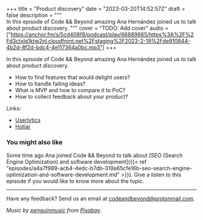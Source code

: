 +++
title = "Product discovery"
date = "2023-03-20T14:52:57Z"
draft = false
description = """\
  In this episode of Code && Beyond amazing Ana Hernández joined us to talk about product discovery.
  """
cover = "TODO: Add cover"
audio = ["https://anchor.fm/s/5cd408f8/podcast/play/66889665/https%3A%2F%2Fd3ctxlq1ktw2nl.cloudfront.net%2Fstaging%2F2023-2-19%2Fde910844-4b2d-8f2d-bdc4-4e117364a0bc.mp3"]
+++

In this episode of Code && Beyond amazing Ana Hernández joined us to talk about product discovery.

* How to find features that would delight users?
* How to handle failing ideas?
* What is MVP and how to compare it to PoC?
* How to collect feedback about your product?

<!--more-->

Links:

* [Userlytics](https://www.userlytics.com/)
* [Hotjar](https://www.hotjar.com/)

###  You might also like

Some time ago Ana joined Code && Beyond to talk about [SEO (Search Engine
Optimization) and software development]({{< ref "episodes/a4a7f989-acb4-4edc-b7db-319a65cfe16b-seo-search-engine-optimization-and-software-development.md" >}}).
Give a listen to this episode if you would like to know more about the
topic.

---

Have any feedback? Send us an email at
[codeandbeyond@protonmail.com](mailto:codeandbeyond@protonmail.com).

*Music by [penguinmusic](https://pixabay.com/users/penguinmusic-24940186) from
[Pixabay](https://pixabay.com/music)*.
